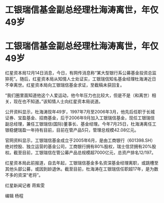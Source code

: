 # 工银瑞信基金副总经理杜海涛离世，年仅49岁

# 工银瑞信基金副总经理杜海涛离世，年仅49岁

红星资本局12月14日消息，今日，有网传消息称“某大型银行系公募基金投资总监猝死”。随后，红星资本局从知情人士处证实，工银瑞信知名基金经理杜海涛近日不幸离世。红星资本局向工银瑞信基金求证，至截稿未获回复。

“我们圈里面知道他这个人爱运动，他今年压力也比较大，但是不是（和离世）相关，现在也不知道。”该知情人士向红星资本局说道。

公开资料显示，杜海涛现年49岁，1997年7月至2006年3月，他先后任职于长城证券、宝盈基金、招商基金，后于2006年9月加入工银瑞信基金，现任工银瑞信副总经理，兼任工银瑞信(国际)董事长、基金经理。今年7月25日，杜海涛离任工银稳健瑞盈一年持有目前，目前在管产品5只，管理总规模42.08亿元。

官网资料显示，工银瑞信基金成立于2005年6月，是由工商银行（601398.SH）绝对控股、独立运营的基金公司，工商银行拥有80%股权，瑞士信贷拥有20%股权。截至目前，工银瑞信在管公募产品总规模超7000亿元，总资产排名12/197。

红星资本局此前报道，自去年起，工银瑞信基金多名资深基金经理离职，或跳槽至其他头部公募，或因到龄退休。截至目前，杜海涛在工银瑞信任职超17年，是为数不多的资深“老将”。

红星新闻记者 蒋紫雯

编辑 杨程

